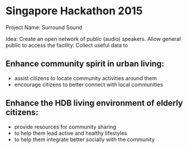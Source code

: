 # Singapore Hackathon 2015

Project Name: Surround Sound

Idea: Create an open network of public (audio) speakers. Allow general public to access the facility. Collect useful data to 

## Enhance community spirit in urban living:
* assist citizens to locate community activities around them
* encourage citizens to better connect with local communities

## Enhance the HDB living environment of elderly citizens:
* provide resources for community sharing
* to help them lead active and healthy lifestyles
* to help them integrate better socially with the community

